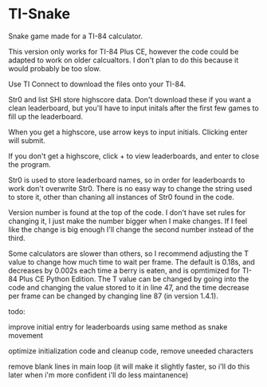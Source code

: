 # TI-Snake
Snake game made for a TI-84 calculator.

This version only works for TI-84 Plus CE, however the code could be adapted to work on older calcualtors. I don't plan to do this because it would probably be too slow.

Use TI Connect to download the files onto your TI-84.

Str0 and list SHI store highscore data. Don't download these if you want a clean leaderboard, but you'll have to input initals after the first few games to fill up the leaderboard.

When you get a highscore, use arrow keys to input initials. Clicking enter will submit. 

If you don't get a highscore, click + to view leaderboards, and enter to close the program. 

Str0 is used to store leaderboard names, so in order for leaderboards to work don't overwrite Str0. There is no easy way to change the string used to store it, other than chaning all instances of Str0 found in the code.

Version number is found at the top of the code. I don't have set rules for changing it, I just make the number bigger when I make changes. If I feel like the change is big enough I'll change the second number instead of the third.

Some calculators are slower than others, so I recommend adjusting the T value to change how much time to wait per frame. The default is 0.18s, and decreases by 0.002s each time a berry is eaten, and is opmtimized for TI-84 Plus CE Python Edition. The T value can be changed by going into the code and changing the value stored to it in line 47, and the time decrease per frame can be changed by changing line 87 (in version 1.4.1).

todo:

improve initial entry for leaderboards using same method as snake movement

optimize initialization code and cleanup code, remove uneeded characters

remove blank lines in main loop (it will make it slightly faster, so i'll do this later when i'm more confident i'll do less maintanence)
